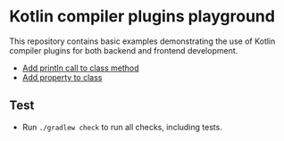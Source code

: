 # Kotlin compiler plugins playground

This repository contains basic examples demonstrating the use of Kotlin compiler plugins for both backend and frontend development.

- [Add println call to class method](compiler-plugin/src/main/kotlin/addPrint)
- [Add property to class](compiler-plugin/src/main/kotlin/addProperty)

## Test
* Run `./gradlew check` to run all checks, including tests.